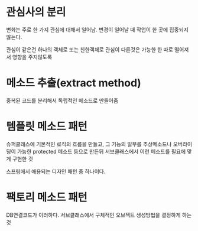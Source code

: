 # 관심사의 분리

변화는 주로 한 가지 관심에 대해서 일어남.
변경이 일어날 때 작업이 한 곳에 집중되지 않는다.

관심이 같은건 하나의 객체로 또는 친한객체로
관심이 다른것은 가능한 한 따로 떨어져서 영향을 주지않도록

# 메소드 추출(extract method)
중복된 코드를 분리해서 독립적인 메소드로 만들어줌

# 템플릿 메소드 패턴
슈퍼클래스에 기본적인 로직의 흐름을 만들고,
그 기능의 일부를 추상메소드나 오버라이딩이 가능한
protected 메소드 등으로 만든뒤 서브클래스에서 이런
메소드를 필요에 맞게 구현한 것

스프링에서 애용되는 디자인 패턴 중 하나이다.

# 팩토리 메소드 패턴
DB연결코드가 이러하다. 서브클래스에서 구체적인 오브젝트 생성방법을
결정하게 하는 것